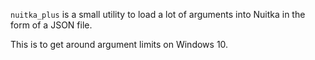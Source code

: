 `nuitka_plus` is a small utility to load a lot of arguments into Nuitka in the form of a JSON file.

This is to get around argument limits on Windows 10.